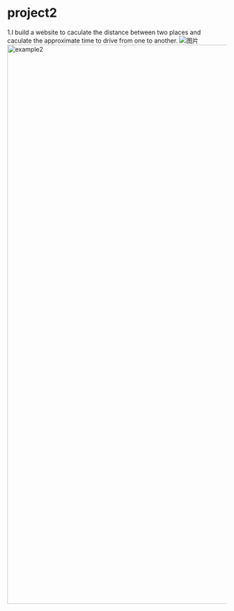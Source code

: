 # project2
1.I build a website to caculate the distance between two places and caculate the approximate time to drive from one to another.
![图片](https://github.com/zhuzk1/project2/assets/90175000/f9934d6b-ba83-4572-ac77-5ba676caa56f)
<img width="1280" alt="example2" src="https://github.com/zhuzk1/project2/assets/90175000/b876f4f4-4f13-42c2-9208-683bd8c34017">


